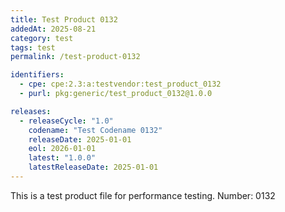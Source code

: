 ```yaml
---
title: Test Product 0132
addedAt: 2025-08-21
category: test
tags: test
permalink: /test-product-0132

identifiers:
  - cpe: cpe:2.3:a:testvendor:test_product_0132
  - purl: pkg:generic/test_product_0132@1.0.0

releases:
  - releaseCycle: "1.0"
    codename: "Test Codename 0132"
    releaseDate: 2025-01-01
    eol: 2026-01-01
    latest: "1.0.0"
    latestReleaseDate: 2025-01-01
---
```


This is a test product file for performance testing. Number: 0132
